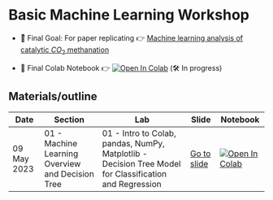# Basic Machine Learning Workshop

* 🚀ิ Final Goal: For paper replicating 👉 [Machine learning analysis of catalytic $CO_2$ methanation](https://www.sciencedirect.com/science/article/abs/pii/S0360319922059134)

* 🧪 Final Colab Notebook 👉 [![Open In Colab](https://colab.research.google.com/assets/colab-badge.svg)](https://colab.research.google.com/drive/1i_IYYPQVIbH7BINwxyrWxL_MZyi-uFzN?usp=sharing) (🛠 In progress)

## Materials/outline

| **Date** | **Section** | **Lab** | **Slide** | **Notebook** |
| ---- | ---- | ---- | ---- | ---- |
| 09 May 2023 | 01 - Machine Learning Overview and Decision Tree |  01 - Intro to Colab, pandas, NumPy, Matplotlib - Decision Tree Model for Classification and Regression | [Go to slide](https://github.com/Night-Time1809/ML_training_lab/blob/main/slides/01_ML%20overview_decision%20tree.pdf) | [![Open In Colab](https://colab.research.google.com/assets/colab-badge.svg)]() |
